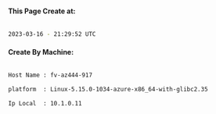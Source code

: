 
   
#### This Page Create at:

```bash

2023-03-16 - 21:29:52 UTC

```

#### Create By Machine:

```bash

Host Name : fv-az444-917

platform  : Linux-5.15.0-1034-azure-x86_64-with-glibc2.35

Ip Local  : 10.1.0.11

```

